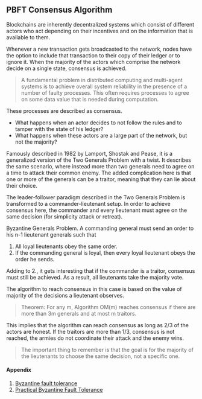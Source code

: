## PBFT Consensus Algorithm

Blockchains are inherently decentralized systems which consist of different actors who act depending on their incentives and on the information that is available to them.

Whenever a new transaction gets broadcasted to the network, nodes have the option to include that transaction to their copy of their ledger or to ignore it. When the majority of the actors which comprise the network decide on a single state, consensus is achieved.

> A fundamental problem in distributed computing and multi-agent systems is to achieve overall system reliability in the presence of a number of faulty processes. This often requires processes to agree on some data value that is needed during computation.

These processes are described as consensus.
* What happens when an actor decides to not follow the rules and to tamper with the state of his ledger?
* What happens when these actors are a large part of the network, but not the majority?

Famously described in 1982 by Lamport, Shostak and Pease, it is a generalized version of the Two Generals Problem with a twist. It describes the same scenario, where instead more than two generals need to agree on a time to attack their common enemy. The added complication here is that one or more of the generals can be a traitor, meaning that they can lie about their choice.

The leader-follower paradigm described in the Two Generals Problem is transformed to a commander-lieutenant setup. In order to achieve consensus here, the commander and every lieutenant must agree on the same decision (for simplicity attack or retreat).

Byzantine Generals Problem. A commanding general must send an order to his n-1 lieutenant generals such that

1. All loyal lieutenants obey the same order.
2. If the commanding general is loyal, then every loyal lieutenant obeys the order he sends.


Adding to 2., it gets interesting that if the commander is a traitor, consensus must still be achieved. As a result, all lieutenants take the majority vote.

The algorithm to reach consensus in this case is based on the value of majority of the decisions a lieutenant observes.

> Theorem: For any m, Algorithm OM(m) reaches consensus if there are more than 3m generals and at most m traitors.


This implies that the algorithm can reach consensus as long as 2/3 of the actors are honest. If the traitors are more than 1/3, consensus is not reached, the armies do not coordinate their attack and the enemy wins.

> The important thing to remember is that the goal is for the majority of the lieutenants to choose the same decision, not a specific one.


#### Appendix

1. [Byzantine fault tolerance](https://en.wikipedia.org/wiki/Byzantine_fault_tolerance)
2. [Practical Byzantine Fault Tolerance](http://pmg.csail.mit.edu/papers/osdi99.pdf)



